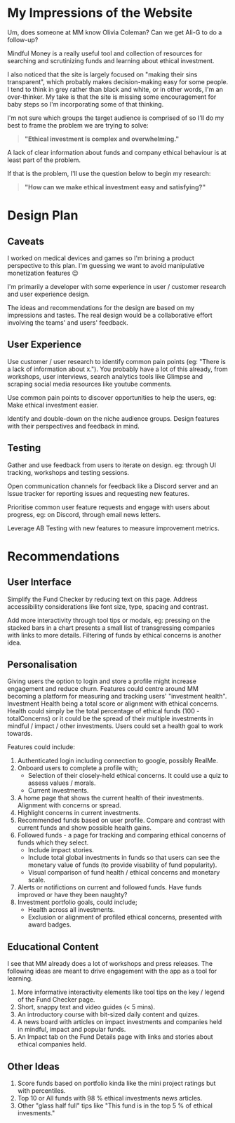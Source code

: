 # My Impressions of the Website

Um, does someone at MM know Olivia Coleman? Can we get Ali-G to do a follow-up?

Mindful Money is a really useful tool and collection of resources for searching and scrutinizing funds and learning about ethical investment.

I also noticed that the site is largely focused on "making their sins transparent", which probably makes decision-making easy for some people. I tend to think in grey rather than black and white, or in other words, I'm an over-thinker. My take is that the site is missing some encouragement for baby steps so I'm incorporating some of that thinking.

I'm not sure which groups the target audience is comprised of so I'll do my best to frame the problem we are trying to solve:

> **"Ethical investment is complex and overwhelming."**

A lack of clear information about funds and company ethical behaviour is at least part of the problem.

If that is the problem, I'll use the question below to begin my research:

> **"How can we make ethical investment easy and satisfying?"**

# Design Plan

## Caveats

I worked on medical devices and games so I'm brining a product perspective to this plan. I'm guessing we want to avoid manipulative monetization features 😉

I'm primarily a developer with some experience in user / customer research and user experience design.

The ideas and recommendations for the design are based on my impressions and tastes. The real design would be a collaborative effort involving the teams' and users' feedback.

## User Experience

Use customer / user research to identify common pain points (eg: "There is a lack of information about x."). You probably have a lot of this already, from workshops, user interviews, search analytics tools like Glimpse and scraping social media resources like youtube comments.

Use common pain points to discover opportunities to help the users, eg: Make ethical investment easier.

Identify and double-down on the niche audience groups. Design features with their perspectives and feedback in mind.

## Testing

Gather and use feedback from users to iterate on design. eg: through UI tracking, workshops and testing sessions.

Open communication channels for feedback like a Discord server and an Issue tracker for reporting issues and requesting new features.

Prioritise common user feature requests and engage with users about progress, eg: on Discord, through email news letters.

Leverage AB Testing with new features to measure improvement metrics.

# Recommendations

## User Interface

Simplify the Fund Checker by reducing text on this page. Address accessibility considerations like font size, type, spacing and contrast.

Add more interactivity through tool tips or modals, eg: pressing on the stacked bars in a chart presents a small list of transgressing companies with links to more details. Filtering of funds by ethical concerns is another idea.

## Personalisation

Giving users the option to login and store a profile might increase engagement and reduce churn. Features could centre around MM becoming a platform for measuring and tracking users' "investment health". Investment Health being a total score or alignment with ethical concerns. Health could simply be the total percentage of ethical funds (100 - totalConcerns) or it could be the spread of their multiple investments in mindful / impact / other investments. Users could set a health goal to work towards.

Features could include:

1. Authenticated login including connection to google, possibly RealMe.
2. Onboard users to complete a profile with;
   - Selection of their closely-held ethical concerns. It could use a quiz to assess values / morals.
   - Current investments.
3. A home page that shows the current health of their investments. Alignment with concerns or spread.
4. Highlight concerns in current investments.
5. Recommended funds based on user profile. Compare and contrast with current funds and show possible health gains.
6. Followed funds - a page for tracking and comparing ethical concerns of funds which they select.
   - Include impact stories.
   - Include total global investments in funds so that users can see the monetary value of funds (to provide visability of fund popularity).
   - Visual comparison of fund health / ethical concerns and monetary scale.
7. Alerts or notifictions on current and followed funds. Have funds improved or have they been naughty?
8. Investment portfolio goals, could include;
   - Health across all investments.
   - Exclusion or alignment of profiled ethical concerns, presented with award badges.

## Educational Content

I see that MM already does a lot of workshops and press releases. The following ideas are meant to drive engagement with the app as a tool for learning.

1. More informative interactivity elements like tool tips on the key / legend of the Fund Checker page.
2. Short, snappy text and video guides (< 5 mins).
3. An introductory course with bit-sized daily content and quizes.
4. A news board with articles on impact investments and companies held in mindful, impact and popular funds.
5. An Impact tab on the Fund Details page with links and stories about ethical companies held.

## Other Ideas

1. Score funds based on portfolio kinda like the mini project ratings but with percentiles.
2. Top 10 or All funds with 98 % ethical investments news articles.
3. Other "glass half full" tips like "This fund is in the top 5 % of ethical invesments."
